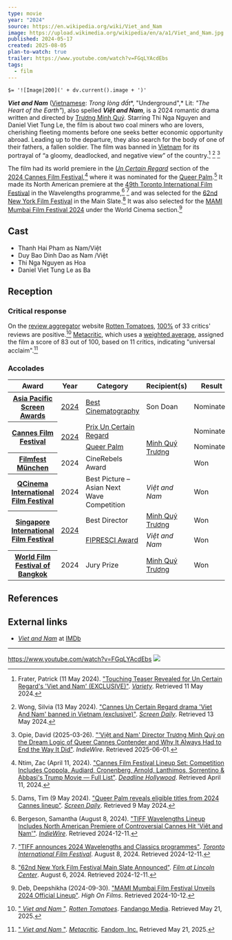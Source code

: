 ```yaml
---
type: movie
year: "2024"
source: https://en.wikipedia.org/wiki/Viet_and_Nam
image: https://upload.wikimedia.org/wikipedia/en/a/a1/Viet_and_Nam.jpg
published: 2024-05-17
created: 2025-08-05
plan-to-watch: true
trailer: https://www.youtube.com/watch?v=FGqLYAcdEbs
tags:
  - film
---
```

`$= '![Image|200](' + dv.current().image + ')'`

***Viet and Nam*** ([Vietnamese](https://en.wikipedia.org/wiki/Vietnamese_language "Vietnamese language"): *Trong lòng đất**, "Underground",* Lit: *"The Heart of the Earth"*), also spelled ***Việt and Nam***, is a 2024 romantic drama written and directed by [Trương Minh Quý](https://en.wikipedia.org/wiki/Minh_Qu%C3%BD_Tr%C6%B0%C6%A1ng "Minh Quý Trương"). Starring Thi Nga Nguyen and Daniel Viet Tung Le, the film is about two coal miners who are lovers, cherishing fleeting moments before one seeks better economic opportunity abroad. Leading up to the departure, they also search for the body of one of their fathers, a fallen soldier. The film was banned in [Vietnam](https://en.wikipedia.org/wiki/Vietnam "Vietnam") for its portrayal of “a gloomy, deadlocked, and negative view” of the country.[^1] [^2] [^3]

The film had its world premiere in the *[Un Certain Regard](https://en.wikipedia.org/wiki/Un_Certain_Regard "Un Certain Regard")* section of the [2024 Cannes Film Festival](https://en.wikipedia.org/wiki/2024_Cannes_Film_Festival "2024 Cannes Film Festival"),[^4] where it was nominated for the [Queer Palm](https://en.wikipedia.org/wiki/Queer_Palm "Queer Palm").[^5] It made its North American premiere at the [49th Toronto International Film Festival](https://en.wikipedia.org/wiki/2024_Toronto_International_Film_Festival "2024 Toronto International Film Festival") in the Wavelengths programme,[^6] [^7] and was selected for the [62nd New York Film Festival](https://en.wikipedia.org/wiki/2024_New_York_Film_Festival "2024 New York Film Festival") in the Main Slate.[^8] It was also selected for the [MAMI Mumbai Film Festival 2024](https://en.wikipedia.org/wiki/MAMI_Mumbai_Film_Festival_2024 "MAMI Mumbai Film Festival 2024") under the World Cinema section.[^9]

## Cast

- Thanh Hai Pham as Nam/Việt
- Duy Bao Dinh Dao as Nam /Việt
- Thi Nga Nguyen as Hoa
- Daniel Viet Tung Le as Ba

## Reception

### Critical response

On the [review aggregator](https://en.wikipedia.org/wiki/Review_aggregator "Review aggregator") website [Rotten Tomatoes](https://en.wikipedia.org/wiki/Rotten_Tomatoes "Rotten Tomatoes"), [100%](https://en.wikipedia.org/wiki/List_of_films_with_a_100%25_rating_on_Rotten_Tomatoes "List of films with a 100% rating on Rotten Tomatoes") of 33 critics' reviews are positive.[^10] [Metacritic](https://en.wikipedia.org/wiki/Metacritic "Metacritic"), which uses a [weighted average](https://en.wikipedia.org/wiki/Weighted_arithmetic_mean "Weighted arithmetic mean"), assigned the film a score of 83 out of 100, based on 11 critics, indicating "universal acclaim".[^11]

### Accolades

<table><thead><tr><th>Award</th><th>Year</th><th>Category</th><th>Recipient(s)</th><th>Result</th><th><abbr>Ref.</abbr></th></tr></thead><tbody><tr><th><a href="https://en.wikipedia.org/wiki/Asia_Pacific_Screen_Awards">Asia Pacific Screen Awards</a></th><td><a href="https://en.wikipedia.org/wiki/17th_Asia_Pacific_Screen_Awards">2024</a></td><td><a href="https://en.wikipedia.org/wiki/Asia_Pacific_Screen_Award_for_Best_Cinematographer">Best Cinematography</a></td><td>Son Doan</td><td>Nominated</td><td><sup><a href="https://en.wikipedia.org/wiki/#fn:12">12</a></sup></td></tr><tr><th rowspan="2"><a href="https://en.wikipedia.org/wiki/Cannes_Film_Festival">Cannes Film Festival</a></th><td rowspan="2"><a href="https://en.wikipedia.org/wiki/2024_Cannes_Film_Festival">2024</a></td><td><a href="https://en.wikipedia.org/wiki/Un_Certain_Regard">Prix Un Certain Regard</a></td><td rowspan="3"><a href="https://en.wikipedia.org/wiki/Minh_Qu%C3%BD_Tr%C6%B0%C6%A1ng">Minh Quý Trương</a></td><td>Nominated</td><td><sup><a href="https://en.wikipedia.org/wiki/#fn:13">13</a></sup> <sup><a href="https://en.wikipedia.org/wiki/#fn:14">14</a></sup></td></tr><tr><td><a href="https://en.wikipedia.org/wiki/Queer_Palm">Queer Palm</a></td><td>Nominated</td><td><sup><a href="https://en.wikipedia.org/wiki/#fn:5">5</a></sup></td></tr><tr><th><a href="https://en.wikipedia.org/wiki/Filmfest_M%C3%BCnchen">Filmfest München</a></th><td>2024</td><td>CineRebels Award</td><td>Won</td><td><sup><a href="https://en.wikipedia.org/wiki/#fn:15">15</a></sup></td></tr><tr><th><a href="https://en.wikipedia.org/wiki/QCinema_International_Film_Festival">QCinema International Film Festival</a></th><td>2024</td><td>Best Picture – Asian Next Wave Competition</td><td><i>Việt and Nam</i></td><td>Won</td><td><sup><a href="https://en.wikipedia.org/wiki/#fn:16">16</a></sup></td></tr><tr><th rowspan="2"><a href="https://en.wikipedia.org/wiki/Singapore_International_Film_Festival">Singapore International Film Festival</a></th><td rowspan="2"><a href="https://en.wikipedia.org/wiki/35th_Singapore_International_Film_Festival">2024</a></td><td>Best Director</td><td><a href="https://en.wikipedia.org/wiki/Minh_Qu%C3%BD_Tr%C6%B0%C6%A1ng">Minh Quý Trương</a></td><td>Won</td><td rowspan="2"><sup><a href="https://en.wikipedia.org/wiki/#fn:17">17</a></sup> <sup><a href="https://en.wikipedia.org/wiki/#fn:18">18</a></sup></td></tr><tr><td><a href="https://en.wikipedia.org/wiki/International_Federation_of_Film_Critics">FIPRESCI Award</a></td><td><i>Việt and Nam</i></td><td>Won</td></tr><tr><th><a href="https://en.wikipedia.org/wiki/World_Film_Festival_of_Bangkok">World Film Festival of Bangkok</a></th><td>2024</td><td>Jury Prize</td><td><a href="https://en.wikipedia.org/wiki/Minh_Qu%C3%BD_Tr%C6%B0%C6%A1ng">Minh Quý Trương</a></td><td>Won</td><td><sup><a href="https://en.wikipedia.org/wiki/#fn:19">19</a></sup></td></tr></tbody></table>

## References

## External links

- [*Viet and Nam*](https://www.imdb.com/title/tt32086052/) at [IMDb](https://en.wikipedia.org/wiki/IMDb_\(identifier\) "IMDb (identifier)")

[^1]: Frater, Patrick (11 May 2024). ["Touching Teaser Revealed for Un Certain Regard's 'Viet and Nam' (EXCLUSIVE)"](https://variety.com/2024/film/news/cannes-un-certain-regard-viet-and-nam-trailer-1235999411/). *[Variety](https://en.wikipedia.org/wiki/Variety_\(magazine\) "Variety (magazine)")*. Retrieved 11 May 2024.

[^2]: Wong, Silvia (13 May 2024). ["Cannes Un Certain Regard drama 'Viet And Nam' banned in Vietnam (exclusive)"](https://www.screendaily.com/news/cannes-un-certain-regard-drama-viet-and-nam-banned-in-vietnam-exclusive/5193368.article). *[Screen Daily](https://en.wikipedia.org/wiki/Screen_International "Screen International")*. Retrieved 13 May 2024.

[^3]: Opie, David (2025-03-26). ["'Việt and Nam' Director Trương Minh Quý on the Dream Logic of Queer Cannes Contender and Why It Always Had to End the Way It Did"](https://www.indiewire.com/features/interviews/viet-and-nam-director-truong-minh-quy-logic-ending-1235111234/). *IndieWire*. Retrieved 2025-06-01.

[^4]: Ntim, Zac (April 11, 2024). ["Cannes Film Festival Lineup Set: Competition Includes Coppola, Audiard, Cronenberg, Arnold, Lanthimos, Sorrentino & Abbasi's Trump Movie — Full List"](https://deadline.com/2024/04/cannes-film-festival-lineup-2024-live-francis-ford-coppola-thierry-fremaux-1235881376/). *[Deadline Hollywood](https://en.wikipedia.org/wiki/Deadline_Hollywood "Deadline Hollywood")*. Retrieved April 11, 2024.

[^5]: Dams, Tim (9 May 2024). ["Queer Palm reveals eligible titles from 2024 Cannes lineup"](https://www.screendaily.com/news/queer-palm-reveals-eligible-titles-from-2024-cannes-lineup/5193204.article). *[Screen Daily](https://en.wikipedia.org/wiki/Screen_International "Screen International")*. Retrieved 9 May 2024.

[^6]: Bergeson, Samantha (August 8, 2024). ["TIFF Wavelengths Lineup Includes North American Premiere of Controversial Cannes Hit 'Viêt and Nam'"](https://www.indiewire.com/news/festivals/tiff-2024-wavelengths-classics-lineup-1235033800/). *[IndieWire](https://en.wikipedia.org/wiki/IndieWire "IndieWire")*. Retrieved 2024-12-11.

[^7]: ["TIFF announces 2024 Wavelengths and Classics programmes"](https://tiff.net/press/news/tiff-announces-2024-wavelengths-and-classics-programmes). *[Toronto International Film Festival](https://en.wikipedia.org/wiki/Toronto_International_Film_Festival "Toronto International Film Festival")*. August 8, 2024. Retrieved 2024-12-11.

[^8]: ["62nd New York Film Festival Main Slate Announced"](https://www.filmlinc.org/nyff2024/daily/62nd-new-york-film-festival-main-slate-announced/). *[Film at Lincoln Center](https://en.wikipedia.org/wiki/Film_at_Lincoln_Center "Film at Lincoln Center")*. August 6, 2024. Retrieved 2024-12-11.

[^9]: Deb, Deepshikha (2024-09-30). ["MAMI Mumbai Film Festival Unveils 2024 Official Lineup"](https://www.highonfilms.com/mami-mumbai-film-festival-unveils-2024-official-lineup/). *High On Films*. Retrieved 2024-10-12.

[^10]: [" *Viet and Nam* "](https://www.rottentomatoes.com/m/viet_and_nam). *[Rotten Tomatoes](https://en.wikipedia.org/wiki/Rotten_Tomatoes "Rotten Tomatoes")*. [Fandango Media](https://en.wikipedia.org/wiki/Fandango_Media "Fandango Media"). Retrieved May 21, 2025.

[^11]: [" *Viet and Nam* "](https://www.metacritic.com/movie/viet-and-nam). *[Metacritic](https://en.wikipedia.org/wiki/Metacritic "Metacritic")*. [Fandom, Inc.](https://en.wikipedia.org/wiki/Fandom_\(website\)#Fandom,_Inc. "Fandom (website)") Retrieved May 21, 2025.

[^12]: Frater, Patrick (2024-10-16). ["'All We Imagine as Light' and 'April' Lead Nominations for Asia Pacific Screen Awards"](https://variety.com/2024/film/news/asia-pacific-scren-awards-nominations-all-we-imagine-as-light-april-1236179484/). *Variety*. Retrieved 2024-12-11.

[^13]: ["The films of the Official Selection 2024"](https://www.festival-cannes.com/en/press/press-releases/the-films-of-the-official-selection-2024/). *Festival de Cannes*. 2024-04-11. Retrieved 2024-12-11.

[^14]: Khaldi, Tarik (2024-05-22). ["Việt And Nam as seen by Minh Quý Trương"](https://www.festival-cannes.com/en/2024/viet-and-nam-as-seen-by-minh-quy-truong/). *Festival de Cannes*. Retrieved 2024-12-11.

[^15]: Blaney, Martin (8 July 2024). ["Munich festival's admissions rise as 'To A Land Unknown' leads winners"](https://www.screendaily.com/news/munich-festivals-admissions-rise-as-to-a-land-unknown-leads-winners/5195275.article). *[Screen Daily](https://en.wikipedia.org/wiki/Screen_International "Screen International")*. Retrieved 2024-12-11.

[^16]: Ramachandran, Naman (2024-11-13). ["'Viet and Nam,' 'Don't Cry, Butterfly' Among Winners at Philippines' QCinema Festival"](https://variety.com/2024/film/news/viet-and-nam-dont-cry-butterfly-philippines-qcinema-festival-2024-winners-1236208788/). *[Variety](https://en.wikipedia.org/wiki/Variety_\(magazine\) "Variety (magazine)")*. Retrieved 2024-12-11.

[^17]: ["35th Singapore International Film Festival Closes with Record-breaking Box Office, Celebrates Excellence in Asian Cinema at Silver Screen Awards"](https://sgiff.com/press-office/35th-sgiff-silver-screen-awards-2024/). *Singapore International Film Festival*. December 9, 2024. Retrieved 2024-12-11.

[^18]: Merican, Sara (December 9, 2024). ["Singapore Film Fest Closes With Highest-Ever Box Office Earnings; 'Mongrel' Wins Best Asian Feature Film"](https://deadline.com/2024/12/singapore-film-fest-closes-highest-box-office-earnings-mongrel-best-asian-feature-1236198358/). *[Deadline Hollywood](https://en.wikipedia.org/wiki/Deadline_Hollywood "Deadline Hollywood")*. Retrieved 2024-12-11.

[^19]: Ajanapanya, Nongluck (2024-11-18). ["Bangkok Film Festival wraps with awards for world cinema wonders"](https://www.nationthailand.com/life/entertainment/40043387). *[The Nation](https://en.wikipedia.org/wiki/The_Nation_\(Thailand\) "The Nation (Thailand)")*. Retrieved 2024-12-11.

___
https://www.youtube.com/watch?v=FGqLYAcdEbs
![](https://www.youtube.com/watch?v=FGqLYAcdEbs)
